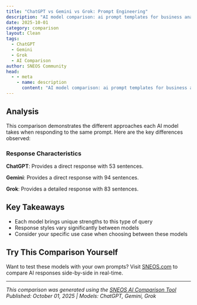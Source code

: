 ```yaml
---
title: "ChatGPT vs Gemini vs Grok: Prompt Engineering"
description: "AI model comparison: ai prompt templates for business analysts..."
date: 2025-10-01
category: comparison
layout: Clean
tags:
  - ChatGPT
  - Gemini
  - Grok
  - AI Comparison
author: SNEOS Community
head:
  - - meta
    - name: description
      content: "AI model comparison: ai prompt templates for business analysts..."
---
```


<ChatComparison
  title="ChatGPT vs Gemini vs Grok: Prompt Engineering"
  prompt="ai prompt templates for business analysts"
  :responses='{
    "ChatGPT": "Certainly! Here are several AI prompt templates tailored for business analysts that you can use or customize for various tasks such as requirements gathering, stakeholder communication, data analysis, process improvement, and reporting.\n\n---\n\n### 1. Requirements Gathering\n\n**Prompt:**  \n\u0022I am a business analyst gathering requirements for a new [type of system/product/process]. The primary goal is to [briefly describe goal]. Please help me create a list of key functional and non-functional requirements based on common best practices and industry standards.\u0022\n\n**Example:**  \n\u0022I am a business analyst gathering requirements for a new customer relationship management (CRM) system. The primary goal is to improve customer tracking and automate sales workflows. Please help me create a list of key functional and non-functional requirements.\u0022\n\n---\n\n### 2. Stakeholder Analysis\n\n**Prompt:**  \n\u0022Help me create a stakeholder analysis for a [project or initiative] aimed at [goal]. Identify typical stakeholder groups, their interests, influence level, and communication strategies.\u0022\n\n**Example:**  \n\u0022Help me create a stakeholder analysis for a new e-commerce platform implementation aimed at increasing online sales. Identify typical stakeholder groups, their interests, influence level, and communication strategies.\u0022\n\n---\n\n### 3. Process Mapping and Improvement\n\n**Prompt:**  \n\u0022Outline a detailed process map for the [business process] in [industry/department]. Suggest potential bottlenecks and opportunities for process improvement.\u0022\n\n**Example:**  \n\u0022Outline a detailed process map for the order fulfillment process in a retail company. Suggest potential bottlenecks and opportunities for process improvement.\u0022\n\n---\n\n### 4. Data Analysis and Insights\n\n**Prompt:**  \n\u0022I have collected data on [topic]. Please help me analyze the data to identify trends, anomalies, and actionable insights that can help improve business outcomes.\u0022\n\n**Example:**  \n\u0022I have collected sales data from the past year. Please help me analyze the data to identify trends, anomalies, and actionable insights to improve our sales strategy.\u0022\n\n---\n\n### 5. Writing Business Cases\n\n**Prompt:**  \n\u0022Help me draft a business case for [project/initiative]. Include sections on problem statement, benefits, costs, risks, and recommendations.\u0022\n\n**Example:**  \n\u0022Help me draft a business case for implementing an automated invoicing system. Include sections on problem statement, benefits, costs, risks, and recommendations.\u0022\n\n---\n\n### 6. Creating User Stories\n\n**Prompt:**  \n\u0022Generate user stories for a [software/application/product] focused on [target audience] to achieve [goal]. Include acceptance criteria for each user story.\u0022\n\n**Example:**  \n\u0022Generate user stories for a mobile banking app focused on retail customers to enable secure and easy money transfers. Include acceptance criteria for each user story.\u0022\n\n---\n\n### 7. Competitive Analysis\n\n**Prompt:**  \n\u0022Provide a competitive analysis for [product/service] in the [industry]. Identify key competitors, their strengths and weaknesses, and market opportunities.\u0022\n\n**Example:**  \n\u0022Provide a competitive analysis for a new project management software in the tech industry. Identify key competitors, their strengths and weaknesses, and market opportunities.\u0022\n\n---\n\n### 8. Reporting and Presentation\n\n**Prompt:**  \n\u0022Help me prepare an executive summary report for [project/initiative]. Summarize objectives, key metrics, progress, challenges, and next steps in a clear and concise format.\u0022\n\n**Example:**  \n\u0022Help me prepare an executive summary report for the implementation of a new HR management system. Summarize objectives, key metrics, progress, challenges, and next steps.\u0022\n\n---\n\n### 9. Risk Assessment\n\n**Prompt:**  \n\u0022Identify and assess potential risks for [project/process]. Suggest mitigation strategies for each identified risk.\u0022\n\n**Example:**  \n\u0022Identify and assess potential risks for migrating data to a cloud platform. Suggest mitigation strategies for each identified risk.\u0022\n\n---\n\n### 10. Communication Plan\n\n**Prompt:**  \n\u0022Create a communication plan for [project/initiative], detailing communication objectives, stakeholder groups, message types, frequency, and channels.\u0022\n\n**Example:**  \n\u0022Create a communication plan for the rollout of a new inventory management system, detailing communication objectives, stakeholder groups, message types, frequency, and channels.\u0022\n\n---\n\nIf you want, I can help you refine any of these templates or generate specific outputs per your project needs!",
    "Gemini": "Okay, here are some AI prompt templates tailored for business analysts, categorized by common tasks and use cases.  Remember to replace the bracketed information with your specific details.\n\n**I. Requirements Elicitation \u0026 Documentation**\n\n*   **User Story Generation:**\n    *   \u0022Generate user stories for a [System/Application Feature] from the perspective of a [User Role], ensuring the story includes [Specific Requirement].  Use the format: \u0027As a [User Role], I want to [Goal] so that [Benefit]\u0027.\u0022\n    *   \u0022Write 5 user stories for a [Type of User] who will be using the new [System Name] system. The stories should reflect common use cases of [Main Function].\u0022\n*   **Functional Requirements:**\n    *   \u0022List the functional requirements for a [System Name] system that allows users to [High-Level Functionality].  Focus on [Specific Area, e.g., user authentication, data validation, reporting].\u0022\n    *   \u0022Define the detailed functional requirements for the [Module Name] module of the [Application Name]. This module is responsible for [Module Function]. Include at least 10 specific requirements, including error handling and user notification needs.\u0022\n*   **Non-Functional Requirements:**\n    *   \u0022Outline the non-functional requirements for a [System Type] system, considering aspects like performance, security, usability, and maintainability.  Quantify requirements wherever possible (e.g., \u0027Response time should be less than X seconds\u0027).\u0022\n    *   \u0022Explain the security requirements for a [System Name] system that will handle sensitive [Data Type] data, considering [Compliance Standard]. Ensure you account for [Specific Attack Vector]\u0022\n*   **Use Case Description:**\n    *   \u0022Describe the use case for [Use Case Name] in the [System Name] system. Include the actors involved, the preconditions, the main success scenario, alternative flows, and post-conditions.\u0022\n    *   \u0022Write a detailed description of the \u0027Place an Order\u0027 use case for an e-commerce application, with actors: Customer, System. Include common error conditions and alternative flows for out-of-stock items or invalid payment information.\u0022\n*   **Requirements Prioritization:**\n    *   \u0022Given these user stories [Paste User Stories], prioritize them using the [Prioritization Method, e.g., MoSCoW, Kano Model] method. Explain your reasoning for each prioritization.\u0022\n    *   \u0022Assess the [Specific User Story] user story against the following criteria: business value, development effort, risk, and dependency on other features. Provide a justification for its recommended priority (high, medium, low).\u0022\n*   **Gap Analysis:**\n    *   \u0022Perform a gap analysis between the current state of [Process Name] and the desired future state of [Improved Process Description].  Identify key gaps and suggest potential solutions.\u0022\n    *   \u0022Compare the functionalities of [System A] to [System B]. Highlight the features present in A but missing in B, and functionalities that B offers, but A doesn\u0027t\u0022\n*   **Data Requirements**\n    *   \u0022Describe the data required to support the [Specific Business Process or Feature]. Include data sources, data types, and data quality requirements.\u0022\n    *   \u0022Document the data elements needed for the [Report Name] report, including their definition, source, and required frequency of updates.\u0022\n\n**II. Process Analysis \u0026 Improvement**\n\n*   **Process Flow Diagram:**\n    *   \u0022Generate a process flow diagram (in text format, suitable for a diagramming tool) for the [Process Name] process.  Include the key steps, decision points, and actors involved.\u0022\n    *   \u0022Summarize the steps in the following business process and outline potential bottlenecks: [Paste Process Description].\u0022\n*   **Process Optimization:**\n    *   \u0022Analyze the following process [Paste Process Description or Diagram]. Identify potential areas for improvement, focusing on reducing costs, improving efficiency, and minimizing errors. Suggest specific changes.\u0022\n    *   \u0022Given this workflow diagram for [Workflow Name] create 3 possible improvements to increase efficiency and reduce costs\u0022\n*   **Root Cause Analysis:**\n    *   \u0022Conduct a root cause analysis for the problem of [Problem Description] in the context of [Business Area]. Use the [Analysis Method, e.g., 5 Whys, Fishbone Diagram] method.\u0022\n    *   \u0022Using the 5 Whys technique, investigate why [Specific Problem] is occurring within the [Specific Department/Process].\u0022\n*   **Business Process Modeling Notation (BPMN):**\n    *   \u0022Model the [Process Name] process using BPMN. Provide a description of the process elements (events, tasks, gateways) and their connections.\u0022\n    *   \u0022Translate this written description of [Specific Process] into BPMN notation. Focus on capturing the parallel and sequential workflows with appropriate event triggers.\u0022\n\n**III. Data Analysis \u0026 Reporting**\n\n*   **Data Analysis Insights:**\n    *   \u0022Analyze the following data [Paste Data or Describe Data] and provide insights relevant to [Business Goal].  Focus on identifying trends, patterns, and anomalies.\u0022\n    *   \u0022Perform exploratory data analysis on the provided customer data set [Describe Data]. Identify key customer segments and their characteristics.\u0022\n*   **Report Generation:**\n    *   \u0022Generate a template for a report on [Report Topic] that includes the key metrics, visualizations, and analysis needed to inform [Business Decision].\u0022\n    *   \u0022Outline the key performance indicators (KPIs) that should be included in a monthly sales report for [Product Line] or [Region].\u0022\n*   **Dashboard Design:**\n    *   \u0022Describe the key elements and layout of a dashboard to monitor [Business Area].  Specify the metrics to be displayed, the types of visualizations to use, and the target audience.\u0022\n    *   \u0022Suggest 5 different visualisations of the data from [Data Source] to show trends in [Specific Metric] over time\u0022\n*   **Data Quality Assessment:**\n    *   \u0022Assess the quality of the following data set [Describe Data or Paste Data Snippet], identifying potential issues related to completeness, accuracy, consistency, and validity. Propose data cleansing steps to address these issues.\u0022\n    *   \u0022What metrics are useful for measuring the quality of [Specific Data] and how could these be automated\u0022\n*   **Predictive Analysis:**\n     *  \u0022Based on the historical data of [Type of Data] predict what the value of [Specific Metric] will be in [Timeframe], assuming [Specific Constraints/Factors].\u0022\n\n**IV. Stakeholder Communication \u0026 Presentation**\n\n*   **Meeting Agenda:**\n    *   \u0022Create an agenda for a meeting to discuss [Meeting Topic] with [Stakeholder Group]. Include the objectives, topics to be covered, and expected outcomes.\u0022\n*   **Presentation Outline:**\n    *   \u0022Outline a presentation on [Presentation Topic] for [Target Audience]. Include the key messages, supporting data, and call to action.\u0022\n*   **Executive Summary:**\n    *   \u0022Write an executive summary of [Document/Project] highlighting the key findings, recommendations, and benefits.\u0022\n    *   \u0022Summarise the [Document Type] with key findings from [Source Document] including [Specific Metrics] and [Recommendations]\u0022\n*   **Status Report:**\n    *   \u0022Generate a status report for the [Project Name] project, covering progress against milestones, risks, and issues.\u0022\n\n**V. Strategy \u0026 Planning**\n\n*   **SWOT Analysis:**\n    *   \u0022Conduct a SWOT analysis for [Company/Product/Project]. Identify the Strengths, Weaknesses, Opportunities, and Threats.\u0022\n    *   \u0022Analyze the competitive landscape for [Industry/Market Segment] and summarize the major strengths and weaknesses of the top three competitors.\u0022\n*   **Market Analysis:**\n    *   \u0022Summarize the key trends and opportunities in the [Industry/Market Segment] market, considering factors like [Specific Factors, e.g., technological advancements, regulatory changes, consumer behavior].\u0022\n*   **Business Case Development:**\n    *   \u0022Outline the key elements of a business case for [Project/Initiative], including the problem statement, proposed solution, benefits, costs, and risks.\u0022\n*   **Competitive Analysis:**\n    *   \u0022Create a competitive analysis matrix comparing [Company A] to [Company B] to [Company C] across the following dimensions: [List Dimensions, e.g., price, features, market share, customer service].\u0022\n\n**Tips for Effective Prompt Engineering:**\n\n*   **Be Specific:** The more specific you are, the better the results. Include details about the context, desired format, and level of detail.\n*   **Provide Examples:** If you have examples of what you\u0027re looking for, include them in the prompt.\n*   **Use Keywords:** Use industry-specific keywords and terminology to help the AI understand your request.\n*   **Iterate:** Don\u0027t be afraid to refine your prompts based on the initial results. Experiment with different phrasing and approaches.\n*   **Specify the Output Format:** Tell the AI exactly how you want the output to be formatted (e.g., bullet points, table, paragraph, code).\n*   **Define the Tone:** specify if you need the output to be formal, casual, technical, etc.\n*   **Use Constraints:** Add limits. \u0022Give me 3 options\u0022, \u0022Write less than 200 words\u0022\n\nBy using these templates and adapting them to your specific needs, you can leverage AI to enhance your work as a business analyst and increase your efficiency. Good luck!\n",
    "Grok": "Creating effective AI prompt templates for business analysts (BAs) can help streamline their workflows, improve decision-making, and enhance productivity. Business analysts often deal with requirements gathering, data analysis, stakeholder communication, process improvement, and problem-solving. Below are several AI prompt templates tailored to common tasks and responsibilities of a business analyst. These prompts are designed to work with AI tools like ChatGPT, Google Bard, or other generative AI platforms.\n\n---\n\n### 1. Requirements Gathering and Documentation\n**Purpose:** Help BAs elicit and document clear, actionable requirements from stakeholders.\n\n**Template:**\n\u0060\u0060\u0060\nI am a business analyst working on a project for [describe project/domain, e.g., \u0022a customer relationship management system for a retail company\u0022]. I need assistance in drafting clear and detailed requirements based on stakeholder input. The stakeholders have provided the following information: [insert stakeholder feedback or needs]. Please help me create a requirements document that includes:\n- Business objectives\n- Functional requirements\n- Non-functional requirements\n- User stories or use cases\n- Potential constraints or risks\nUse a structured format and ensure the language is clear and concise for both technical and non-technical audiences.\n\u0060\u0060\u0060\n\n**Example:**\n\u0060\u0060\u0060\nI am a business analyst working on a project for a new inventory management system for a warehouse. I need assistance in drafting clear and detailed requirements based on stakeholder input. The stakeholders have provided the following information: \u0022We need a system to track inventory in real-time, generate automated restock alerts, and integrate with our existing ERP system. The system must handle up to 10,000 SKUs and be accessible on mobile devices.\u0022 Please help me create a requirements document that includes:\n- Business objectives\n- Functional requirements\n- Non-functional requirements\n- User stories or use cases\n- Potential constraints or risks\nUse a structured format and ensure the language is clear and concise for both technical and non-technical audiences.\n\u0060\u0060\u0060\n\n---\n\n### 2. Data Analysis and Insights\n**Purpose:** Assist BAs in analyzing data, identifying trends, and providing actionable insights.\n\n**Template:**\n\u0060\u0060\u0060\nI am a business analyst tasked with analyzing data for [describe purpose, e.g., \u0022improving sales performance for a retail chain\u0022]. I have the following data or information: [insert data points, summaries, or context]. Please help me:\n- Identify key trends or patterns\n- Highlight potential issues or opportunities\n- Suggest actionable recommendations based on the data\n- If applicable, provide visualizations or descriptions of charts/graphs that could be used to present the findings to stakeholders\nPlease ensure the analysis is detailed and the recommendations are practical and aligned with business goals.\n\u0060\u0060\u0060\n\n**Example:**\n\u0060\u0060\u0060\nI am a business analyst tasked with analyzing data for improving sales performance for a retail chain. I have the following data: \u0022Sales have declined by 15% in Q3 compared to Q2, with a noticeable drop in online sales. Foot traffic in stores remains steady, but conversion rates are down. Customer feedback indicates long checkout times as a major issue.\u0022 Please help me:\n- Identify key trends or patterns\n- Highlight potential issues or opportunities\n- Suggest actionable recommendations based on the data\n- If applicable, provide visualizations or descriptions of charts/graphs that could be used to present the findings to stakeholders\nPlease ensure the analysis is detailed and the recommendations are practical and aligned with business goals.\n\u0060\u0060\u0060\n\n---\n\n### 3. Process Mapping and Improvement\n**Purpose:** Help BAs document and optimize business processes using tools like flowcharts or BPMN (Business Process Model and Notation).\n\n**Template:**\n\u0060\u0060\u0060\nI am a business analyst working on mapping and improving a business process for [describe process and context, e.g., \u0022order fulfillment in an e-commerce company\u0022]. The current process is as follows: [describe steps or provide details]. Please help me:\n- Create a detailed process map or flowchart (describe in text if visuals are not possible)\n- Identify bottlenecks, redundancies, or inefficiencies in the process\n- Suggest improvements or automation opportunities to enhance efficiency\n- Provide a revised process description or map with the suggested changes\nEnsure the output is clear and can be easily understood by stakeholders.\n\u0060\u0060\u0060\n\n**Example:**\n\u0060\u0060\u0060\nI am a business analyst working on mapping and improving a business process for order fulfillment in an e-commerce company. The current process is as follows: \u0022Customer places an order online, order is manually verified by staff, inventory is checked, order is packed, and then shipped via a third-party courier. Average processing time is 48 hours, with frequent delays due to manual verification.\u0022 Please help me:\n- Create a detailed process map or flowchart (describe in text if visuals are not possible)\n- Identify bottlenecks, redundancies, or inefficiencies in the process\n- Suggest improvements or automation opportunities to enhance efficiency\n- Provide a revised process description or map with the suggested changes\nEnsure the output is clear and can be easily understood by stakeholders.\n\u0060\u0060\u0060\n\n---\n\n### 4. Stakeholder Communication and Presentation\n**Purpose:** Assist BAs in preparing reports, presentations, or summaries to communicate effectively with stakeholders.\n\n**Template:**\n\u0060\u0060\u0060\nI am a business analyst preparing a [report/presentation/email] for [describe audience, e.g., \u0022senior management\u0022] regarding [describe topic, e.g., \u0022the implementation of a new CRM system\u0022]. I have the following information or findings: [insert key points or data]. Please help me create a [type of output, e.g., \u0022PowerPoint slide deck outline\u0022 or \u0022executive summary\u0022] that:\n- Clearly communicates the purpose and key messages\n- Highlights critical insights or recommendations\n- Uses a professional tone and format suitable for the audience\n- Includes actionable next steps or calls to action\nIf applicable, suggest visuals or charts to enhance the presentation.\n\u0060\u0060\u0060\n\n**Example:**\n\u0060\u0060\u0060\nI am a business analyst preparing a presentation for senior management regarding the implementation of a new CRM system. I have the following information: \u0022The new CRM will improve lead conversion by 20%, reduce response time by 30%, and cost $50,000 to implement over 6 months. Key risks include staff training challenges and data migration issues.\u0022 Please help me create a PowerPoint slide deck outline that:\n- Clearly communicates the purpose and key messages\n- Highlights critical insights or recommendations\n- Uses a professional tone and format suitable for the audience\n- Includes actionable next steps or calls to action\nIf applicable, suggest visuals or charts to enhance the presentation.\n\u0060\u0060\u0060\n\n---\n\n### 5. Problem Solving and Decision Support\n**Purpose:** Help BAs evaluate options, solve business problems, and provide decision-making support.\n\n**Template:**\n\u0060\u0060\u0060\nI am a business analyst working on solving a business problem for [describe context or company]. The problem is: [describe the issue in detail]. The potential options or solutions are: [list options or ask for suggestions if none are available]. Please help me:\n- Analyze the pros and cons of each option\n- Identify potential risks or challenges\n- Recommend the best course of action based on [criteria, e.g., \u0022cost, feasibility, and impact\u0022]\n- Provide a justification for the recommendation\nEnsure the analysis is thorough and the recommendation is practical and aligned with business objectives.\n\u0060\u0060\u0060\n\n**Example:**\n\u0060\u0060\u0060\nI am a business analyst working on solving a business problem for a logistics company. The problem is: \u0022High delivery costs due to inefficient routing, leading to a 10% profit margin reduction.\u0022 The potential options are: 1) Invest in route optimization software, 2) Hire additional drivers for shorter routes, 3) Outsource delivery to a third-party provider. Please help me:\n- Analyze the pros and cons of each option\n- Identify potential risks or challenges\n- Recommend the best course of action based on cost, feasibility, and impact\n- Provide a justification for the recommendation\nEnsure the analysis is thorough and the recommendation is practical and aligned with business objectives.\n\u0060\u0060\u0060\n\n---\n\n### 6. Creating User Stories or Use Cases\n**Purpose:** Assist BAs in writing clear and concise user stories or use cases for development teams.\n\n**Template:**\n\u0060\u0060\u0060\nI am a business analyst working on a project for [describe project or system, e.g., \u0022a mobile banking app\u0022]. I need help creating user stories or use cases for the following feature: [describe feature or requirement]. Please write user stories in the format \u0022As a [user role], I want [goal or feature] so that [benefit or purpose].\u0022 Include:\n- Acceptance criteria\n- edge cases or exceptions (if applicable)\n- Any related dependencies or constraints\nEnsure the language is clear and aligned with Agile or Scrum methodologies for collaboration with development teams.\n\u0060\u0060\u0060\n\n**Example:**\n\u0060\u0060\u0060\nI am a business analyst working on a project for a mobile banking app. I need help creating user stories or use cases for the following feature: \u0022Allow users to transfer money to other accounts instantly.\u0022 Please write user stories in the format \u0022As a [user role], I want [goal or feature] so that [benefit or purpose].\u0022 Include:\n- Acceptance criteria\n- Edge cases or exceptions (if applicable)\n- Any related dependencies or constraints\nEnsure the language is clear and aligned with Agile or Scrum methodologies for collaboration with development teams.\n\u0060\u0060\u0060\n\n---\n\nThese templates are flexible and can be customized based on the specific needs of the business analyst or the AI tool being used. They are designed to elicit detailed, actionable, and context-specific responses from AI systems, helping BAs save time and focus on high-value tasks. When using these prompts, ensure you provide sufficient context and review the AI\u2019s output for accuracy and relevance. Let me know if you\u2019d like additional templates or examples for specific BA tasks!"
  }'
  published-date="15:15"
/>

## Analysis

This comparison demonstrates the different approaches each AI model takes when responding to the same prompt. Here are the key differences observed:

### Response Characteristics

**ChatGPT**: Provides a direct response with 53 sentences. 

**Gemini**: Provides a direct response with 94 sentences. 

**Grok**: Provides a detailed response with 83 sentences. 

## Key Takeaways

- Each model brings unique strengths to this type of query
- Response styles vary significantly between models
- Consider your specific use case when choosing between these models

## Try This Comparison Yourself

Want to test these models with your own prompts? Visit [SNEOS.com](https://sneos.com) to compare AI responses side-by-side in real-time.

---

*This comparison was generated using the [SNEOS AI Comparison Tool](https://sneos.com)*
*Published: October 01, 2025 | Models: ChatGPT, Gemini, Grok*
